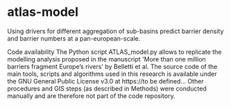 # atlas-model
Using drivers for different  aggregation of sub-basins predict barrier density and barrier numbers at a pan-european-scale.

Code availability 
The Python script ATLAS_model.py allows to replicate the modelling analysis proposed in the manuscript 'More than one million barriers fragment Europe’s rivers' by Belletti et al. 
The source code of the main tools, scripts and algorithms used in this research is available under the GNU General Public License v3.0 at https://to be defined... 
Other procedures and GIS steps (as described in Methods) were conducted manually and are therefore not part of the code repository.
